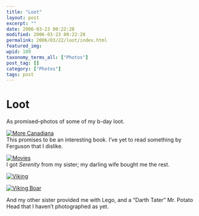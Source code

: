 ```yaml
---
title: "Loot"
layout: post
excerpt: ""
date: 2006-03-23 00:22:28
modified: 2006-03-23 00:22:28
permalink: 2006/03/22/loot/index.html
featured_img: 
wpid: 189
taxonomy_terms_all: ["Photos"]
post_tag: []
category: ["Photos"]
tags: post
---
```


# Loot

As promised–photos of some of my b-day loot.

[![More Canadiana](http://static.flickr.com/45/116551152_d5e6fb7037_m.jpg)](http://www.flickr.com/photos/pj/116551152)  
This promises to be an interesting book. I’ve yet to read something by Ferguson that I dislike.

  
[![Movies](http://static.flickr.com/39/116551130_79b235b50b_m.jpg)](http://www.flickr.com/photos/pj/116551130)  
I got *Serenity* from my sister; my darling wife bought me the rest.

[![Viking](http://static.flickr.com/36/116551089_a47381eede_m.jpg)](http://www.flickr.com/photos/pj/116551089)

[![Viking Boar](http://static.flickr.com/39/116551073_8cddd866b2_m.jpg)](http://www.flickr.com/photos/pj/116551073)

And my other sister provided me with Lego, and a “Darth Tater” Mr. Potato Head that I haven’t photographed as yet.